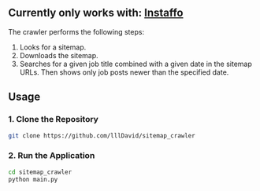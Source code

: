 ## Currently only works with: [Instaffo](https://app.instaffo.com/)

The crawler performs the following steps:
1. Looks for a sitemap.
2. Downloads the sitemap.
3. Searches for a given job title combined with a given date in the sitemap URLs. Then shows only job posts newer than the specified date.

## Usage 

### 1. Clone the Repository
```bash
git clone https://github.com/lllDavid/sitemap_crawler
```
### 2. Run the Application
```bash
cd sitemap_crawler
python main.py
```